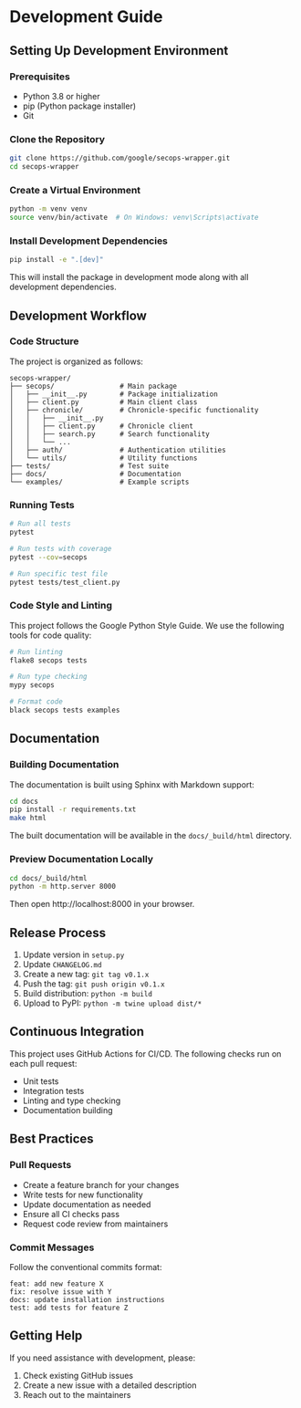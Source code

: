 # Development Guide

## Setting Up Development Environment

### Prerequisites

- Python 3.8 or higher
- pip (Python package installer)
- Git

### Clone the Repository

```bash
git clone https://github.com/google/secops-wrapper.git
cd secops-wrapper
```

### Create a Virtual Environment

```bash
python -m venv venv
source venv/bin/activate  # On Windows: venv\Scripts\activate
```

### Install Development Dependencies

```bash
pip install -e ".[dev]"
```

This will install the package in development mode along with all development dependencies.

## Development Workflow

### Code Structure

The project is organized as follows:

```
secops-wrapper/
├── secops/                # Main package
│   ├── __init__.py        # Package initialization
│   ├── client.py          # Main client class
│   ├── chronicle/         # Chronicle-specific functionality
│   │   ├── __init__.py
│   │   ├── client.py      # Chronicle client
│   │   ├── search.py      # Search functionality
│   │   └── ...
│   ├── auth/              # Authentication utilities
│   └── utils/             # Utility functions
├── tests/                 # Test suite
├── docs/                  # Documentation
└── examples/              # Example scripts
```

### Running Tests

```bash
# Run all tests
pytest

# Run tests with coverage
pytest --cov=secops

# Run specific test file
pytest tests/test_client.py
```

### Code Style and Linting

This project follows the Google Python Style Guide. We use the following tools for code quality:

```bash
# Run linting
flake8 secops tests

# Run type checking
mypy secops

# Format code
black secops tests examples
```

## Documentation

### Building Documentation

The documentation is built using Sphinx with Markdown support:

```bash
cd docs
pip install -r requirements.txt
make html
```

The built documentation will be available in the `docs/_build/html` directory.

### Preview Documentation Locally

```bash
cd docs/_build/html
python -m http.server 8000
```

Then open http://localhost:8000 in your browser.

## Release Process

1. Update version in `setup.py`
2. Update `CHANGELOG.md`
3. Create a new tag: `git tag v0.1.x`
4. Push the tag: `git push origin v0.1.x`
5. Build distribution: `python -m build`
6. Upload to PyPI: `python -m twine upload dist/*`

## Continuous Integration

This project uses GitHub Actions for CI/CD. The following checks run on each pull request:

- Unit tests
- Integration tests
- Linting and type checking
- Documentation building

## Best Practices

### Pull Requests

- Create a feature branch for your changes
- Write tests for new functionality
- Update documentation as needed
- Ensure all CI checks pass
- Request code review from maintainers

### Commit Messages

Follow the conventional commits format:

```
feat: add new feature X
fix: resolve issue with Y
docs: update installation instructions
test: add tests for feature Z
```

## Getting Help

If you need assistance with development, please:

1. Check existing GitHub issues
2. Create a new issue with a detailed description
3. Reach out to the maintainers
